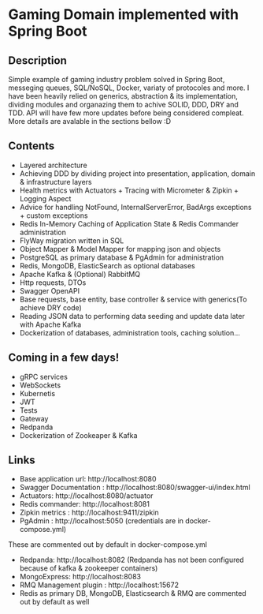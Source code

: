 # Gaming Domain implemented with Spring Boot

## Description

Simple example of gaming industry problem solved in Spring Boot, messeging queues, SQL/NoSQL, Docker, variaty of protocoles and more.
I have been heavily relied on generics, abstraction & its implementation, dividing modules and organazing them to achive SOLID, DDD, DRY and TDD.
API will have few more updates before being considered compleat.
More details are avalable in the sections bellow :D

## Contents
- Layered architecture
- Achieving DDD by dividing project into presentation, application, domain & infrastructure layers
- Health metrics with Actuators + Tracing with Micrometer & Zipkin + Logging Aspect
- Advice for handling NotFound, InternalServerError, BadArgs exceptions + custom exceptions
- Redis In-Memory Caching of Application State & Redis Commander administration
- FlyWay migration written in SQL
- Object Mapper & Model Mapper for mapping json and objects
- PostgreSQL as primary database & PgAdmin for administration
- Redis, MongoDB, ElasticSearch as optional databases
- Apache Kafka & (Optional) RabbitMQ 
- Http requests, DTOs
- Swagger OpenAPI
- Base requests, base entity, base controller & service with generics(To achieve DRY code)
- Reading JSON data to performing data seeding and update data later with Apache Kafka
- Dockerization of databases, administration tools, caching solution...

## Coming in a few days!

- gRPC services
- WebSockets 
- Kubernetis
- JWT
- Tests
- Gateway
- Redpanda
- Dockerization of Zookeaper & Kafka

## Links

- Base application url: http://localhost:8080
- Swagger Documentation : http://localhost:8080/swagger-ui/index.html
- Actuators: http://localhost:8080/actuator
- Redis commander: http://localhost:8081
- Zipkin metrics : http://localhost:9411/zipkin
- PgAdmin : http://localhost:5050 (credentials are in docker-compose.yml)

These are commented out by default in docker-compose.yml
- Redpanda: http://localhost:8082 (Redpanda has not been configured because of kafka & zookeeper containers)
- MongoExpress: http://localhost:8083 
- RMQ Management plugin : http://localhost:15672 
- Redis as primary DB, MongoDB, Elasticsearch & RMQ are commented out by default as well

